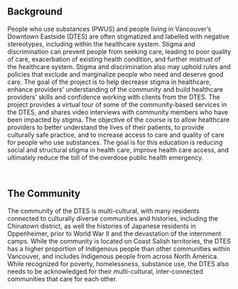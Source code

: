 ## Background
People who use substances (PWUS) and people living in Vancouver’s Downtown Eastside (DTES) are often stigmatized and labelled with negative stereotypes, including within the healthcare system. Stigma and discrimination can prevent people from seeking care, leading to poor quality of care, exacerbation of existing health condition, and further mistrust of the healthcare system. Stigma and discrimination also may uphold rules and policies that exclude and marginalize people who need and deserve good care. The goal of the project is to help decrease stigma in healthcare, enhance providers’ understanding of the community and build healthcare providers’ skills and confidence working with clients from the DTES. The project provides a virtual tour of some of the community-based services in the DTES, and shares video interviews with community members who have been impacted by stigma. The objective of the course is to allow healthcare providers to better understand the lives of their patients, to provide culturally safe practice, and to increase access to care and quality of care for people who use substances. The goal is for this education is reducing social and structural stigma in health care, improve health care access, and ultimately reduce the toll of the overdose public health emergency. 

<br>

## The Community
The community of the DTES is multi-cultural, with many residents connected to culturally diverse communities and histories, including the Chinatown district, as well the histories of Japanese residents in Oppenheimer, prior to World War II and the devastation of the internment camps. While the community is located on Coast Salish territories, the DTES has a higher proportion of Indigenous people than other communities within Vancouver, and includes Indigenous people from across North America. While recognized for poverty, homelessness, substance use, the DTES also needs to be acknowledged for their multi-cultural, inter-connected communities that care for each other.
